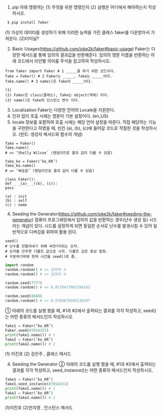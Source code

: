 1. pip
아래 명령어는 (1) 무엇을 위한 명령인지 (2) 실행은 어디에서 해야하는지 작성 하시오.

```python
 $ pip install faker
 ```

 (1) 가상의 데이터를 생성하기 위해 이러한 능력을 가진 클래스 faker를 다운받아서 가져온다.
(2)터미널?


2. Basic Usages(https://github.com/joke2k/faker#basic-usage)
Faker는 다양한 메서드를 통해 임의의 결과값을 반환해준다.
임의의 영문 이름을 반환하는 아래 코드에서 라인별 의미를 주석을 참고하여 작성하시오.
```
from faker import Faker # 1 _____을 하기 위한 코드이다.
fake = Faker() # 2 Faker는 _____, fake는 _____이다.
fake.name() # 3 name()은 fake의 _____이다.
```
```
(1) 
(2) Faker은 class(클래스), fake는 object(객체) 이다.
(3) name()은 fake의 인스턴스 변수 이다.
```
 3. Localization
 Faker는 다양한 언어의 Locale을 지원한다.
1. 인자 없이 호출 시에는 영문이 기본 설정이다. (en_US)
2. locale 정보를 포함하여 호출 시에는 해당 언어 설정을 따른다.
직접 해당하는 기능을 구현한다고 하였을 때, 빈칸 (a), (b), (c)에 들어갈 코드로
적절한 것을 작성하시오. (힌트: 생성자 메서드와 함수의 개념)
```
fake = Faker()
fake.name()
# => ‘Shelly Wilcox` (랜덤이므로 결과 값이 다를 수 있음)

fake_ko = Faker(’ko_KR’)
fake_ko.name()
# => ’배송윤’ (랜덤이므로 결과 값이 다를 수 있음)

class Faker():
def _ _(a)_ _((b), (c)):
pass
```
```
(a) : init
(b) : self
(c) : name
```

4. Seeding the Generator(https://github.com/joke2k/faker#seeding-the-generator)
컴퓨터 프로그래밍에서 임의의 값을 반환하는 경우(난수 생성 등) 시드라는 개념이 있다.
시드를 설정하게 되면 동일한 순서로 난수를 발생시킬 수 있어 일반적으로 디버깅을
위하여 활용 된다.
```
seed()
# 난수를 만들어내기 위해 씨앗?이되는 숫자.
# 숫자를 안주면 디폴트 값으로 시작. 디폴트 값은 항상 일정.
# 구분하기위해 현재 시간을 seed()로 줌.
```
```python
import random
random.random() # => 임의의 수
random.random() # => 임의의 수

random.seed(7777)
random.random() # => 0.8170477907294282

random.seed(8888)
random.random() # => 0.5765870569118247
```
① 아래의 코드를 실행 했을 때, #1과 #2에서 출력되는 결과를 각각 작성하고,
seed()는 어떤 종류의 메서드인지 작성하시오
```python
fake1 = Faker(’ko_KR’)
Faker.seed(87654321)
print(fake1.name()) # 1
fake2 = Faker(’ko_KR’)
print(fake2.name()) # 2
```

(1) 이진호
(2) 강은주
, 클래스 메서드


4. Seeding the Generator
② 아래의 코드를 실행 했을 때, #1과 #2에서 출력되는 결과를 각각 작성하고,
seed_instance()는 어떤 종류의 메서드인지 작성하시오.
```python
fake1 = Faker(’ko_KR’)
fake1.seed_instance(87654321)
print(fake1.name()) # 1
fake2 = Faker(’ko_KR’)
print(fake2.name()) # 2
```

(1)이진호
(2)안지영
, 인스턴스 메서드